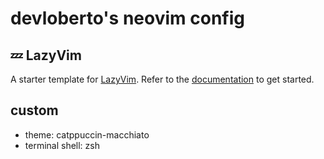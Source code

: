 # devloberto's neovim config

## 💤 LazyVim

A starter template for [LazyVim](https://github.com/LazyVim/LazyVim).
Refer to the [documentation](https://lazyvim.github.io/installation) to get started.

## custom

- theme: catppuccin-macchiato
- terminal shell: zsh

